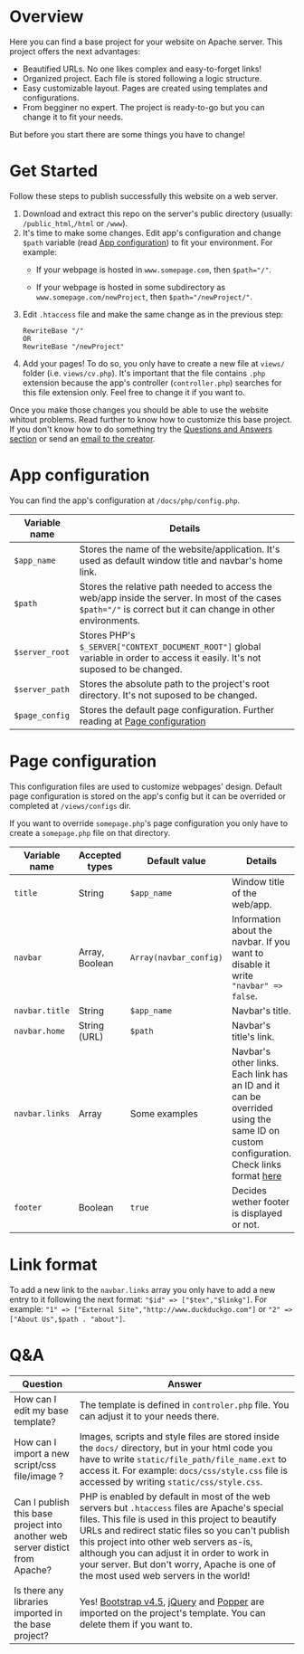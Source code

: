# Overview
Here you can find a base project for your website on Apache server. This project offers the next advantages:

- Beautified URLs. No one likes complex and easy-to-forget links!
- Organized project. Each file is stored following a logic structure.
- Easy customizable layout. Pages are created using templates and configurations.
- From begginer no expert. The project is ready-to-go but you can change it to fit your needs.

But before you start there are some things you have to change!

# Get Started
Follow these steps to publish successfully this website on a web server.
1. Download and extract this repo on the server's public directory (usually: `/public_html`,`/html` or `/www`).
2. It's time to make some changes. Edit app's configuration and change `$path` variable (read [App configuration](#app-configuration)) to fit your environment. For example:
    - If your webpage is hosted in `www.somepage.com`, then `$path="/"`.

    - If your webpage is hosted in some subdirectory as `www.somepage.com/newProject`, then `$path="/newProject/"`.
3. Edit `.htaccess` file and make the same change as in the previous step:
    ```
    RewriteBase "/"
    OR
    RewriteBase "/newProject"
    ```  
4. Add your pages! To do so, you only have to create a new file at `views/` folder (i.e. `views/cv.php`). It's important that the file contains `.php` extension because the app's controller (`controller.php`) searches for this file extension only. Feel free to change it if you want to.

Once you make those changes you should be able to use the website whitout problems. Read further to know how to customize this base project. If you don't know how to do something try the [Questions and Answers section](#QA) or send an [email to the creator](mailto:iosusala@riseup.net).

# App configuration
You can find the app's configuration at `/docs/php/config.php`.

|  Variable name | Details |
| ------- | ------- |
| `$app_name` | Stores the name of the website/application. It's used as default window title and navbar's home link. |
| `$path` | Stores the relative path needed to access the web/app inside the server. In most of the cases `$path="/"` is correct but it can change in other environments. |
| `$server_root` | Stores PHP's `$_SERVER["CONTEXT_DOCUMENT_ROOT"]` global variable in order to access it easily. It's not suposed to be changed. |
| `$server_path` | Stores the absolute path to the project's root directory. It's not suposed to be changed. |
| `$page_config` | Stores the default page configuration. Further reading at [Page configuration](#page-configuration) |

# Page configuration
This configuration files are used to customize webpages' design. Default page configuration is stored on the app's config but it can be overrided or completed at `/views/configs` dir.

If you want to override `somepage.php`'s page configuration you only have to create a `somepage.php` file on that directory.

|  Variable name | Accepted types | Default value | Details |
| ------- | ------- |  ------- |  ------- |
| `title` | String | `$app_name`| Window title of the web/app. |
| `navbar` | Array, Boolean | `Array(navbar_config)` | Information about the navbar. If you want to disable it write `"navbar" => false`.|
| `navbar.title` | String | `$app_name` | Navbar's title. |
| `navbar.home` | String (URL) | `$path` | Navbar's title's link. |
| `navbar.links` | Array | Some examples | Navbar's other links. Each link has an ID and it can be overrided using the same ID on custom configuration. Check links format [here](#link-format) |
| `footer` | Boolean | `true` | Decides wether footer is displayed or not.|

# Link format

To add a new link to the `navbar.links` array you only have to add a new entry to it following the next format: `"$id" => ["$tex","$linkg"]`. For example: `"1" => ["External Site","http://www.duckduckgo.com"]` or `"2" => ["About Us",$path . "about"]`.

# Q&A

| Question | Answer |
| -------- | ------ |
| How can I edit my base template? | The template is defined in `controler.php` file. You can adjust it to your needs there. |
| How can I import a new script/css file/image ? | Images, scripts and style files are stored inside the `docs/` directory, but in your html code you have to write `static/file_path/file_name.ext` to access it. For example: `docs/css/style.css` file is accessed by writing `static/css/style.css`. |
| Can I publish this base project into another web server distict from Apache? | PHP is enabled by default in most of the web servers but `.htaccess` files are Apache's special files. This file is used in this project to beautify URLs and redirect static files so you can't publish this project into other web servers as-is, although you can adjust it in order to work in your server. But don't worry, Apache is one of the most used web servers in the world!  |
| Is there any libraries imported in the base project? | Yes! [Bootstrap v4.5](https://getbootstrap.com/), [jQuery](https://jquery.com/) and [Popper](https://popper.js.org/) are imported on the project's template. You can delete them if you want to. |
